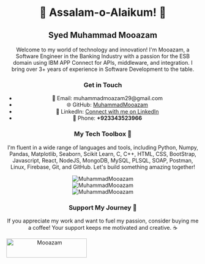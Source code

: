 <div align="center">
  <h1>👋 Assalam-o-Alaikum! 🚀</h1>
  <h2>Syed Muhammad Mooazam</h2>
  <p>Welcome to my world of technology and innovation! I'm Mooazam, a Software Engineer in the Banking Industry with a passion for the ESB domain using IBM APP Connect for APIs, middleware, and integration. I bring over 3+ years of experience in Software Development to the table.</p>
</div>

<div align="center">
  <h3>Get in Touch</h3>
  <ul>
    <li>📧 Email: muhammadmoazam29@gmail.com</li>
    <li>🌐 GitHub: <a href="https://github.com/MuhammadMooazam">MuhammadMooazam</a></li>
    <li>🌟 LinkedIn: <a href="https://www.linkedin.com/in/mooazam/">Connect with me on LinkedIn</a></li>
    <li>📱 Phone: <strong>+923343523966</strong></li>
  </ul>
</div>

<div align="center">
  <h3>My Tech Toolbox 🧰</h3>
  <p>I'm fluent in a wide range of languages and tools, including Python, Numpy, Pandas, Matplotlib, Seaborn, Scikit Learn, C, C++, HTML, CSS, BootStrap, Javascript, React, NodeJS, MongoDB, MySQL, PLSQL, SOAP, Postman, Linux, Firebase, Git, and GitHub. Let's build something amazing together!</p>
</div>

<div align="center">
  <img src="https://github-readme-stats.vercel.app/api/top-langs?username=muhammadmooazam&hide_progress=true&theme=cobalt" alt="MuhammadMooazam" />
</div>

<div align="center">
  <img src="https://github-readme-stats.vercel.app/api?username=muhammadmooazam&show_icons=true&locale=en&theme=cobalt" alt="MuhammadMooazam" />
</div>

<div align="center">
  <img src="https://github-readme-streak-stats.herokuapp.com/?user=muhammadmooazam&theme=cobalt" alt="MuhammadMooazam" />
</div>

<div align="center">
  <h3>Support My Journey 🚀</h3>
  <p>If you appreciate my work and want to fuel my passion, consider buying me a coffee! Your support keeps me motivated and creative. ☕</p>
  <p><a href="https://www.buymeacoffee.com/smmooazam"> <img align="left" src="https://cdn.buymeacoffee.com/buttons/v2/default-yellow.png" height="50" width="210" alt="Mooazam" /></a></p><br><br>
</div>
